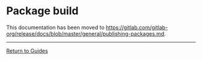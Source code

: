 # Package build

This documentation has been moved to <https://gitlab.com/gitlab-org/release/docs/blob/master/general/publishing-packages.md>.

---

[Return to Guides](../README.md#guides)
